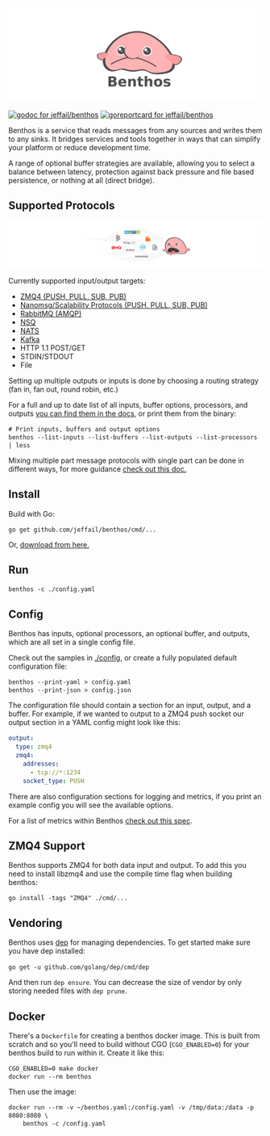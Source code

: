 ![Benthos](icon.png "Benthos")

[![godoc for jeffail/benthos][1]][2]
[![goreportcard for jeffail/benthos][3]][4]

Benthos is a service that reads messages from any sources and writes them to any
sinks. It bridges services and tools together in ways that can simplify your
platform or reduce development time.

A range of optional buffer strategies are available, allowing you to select a
balance between latency, protection against back pressure and file based
persistence, or nothing at all (direct bridge).

## Supported Protocols

![Arch Diagram](resources/img/inputs_doodle.png "Benthos Inputs")

Currently supported input/output targets:

- [ZMQ4 (PUSH, PULL, SUB, PUB)][zmq]
- [Nanomsg/Scalability Protocols (PUSH, PULL, SUB, PUB)][nanomsg]
- [RabbitMQ (AMQP)][rabbitmq]
- [NSQ][nsq]
- [NATS][nats]
- [Kafka][kafka]
- HTTP 1.1 POST/GET
- STDIN/STDOUT
- File

Setting up multiple outputs or inputs is done by choosing a routing strategy
(fan in, fan out, round robin, etc.)

For a full and up to date list of all inputs, buffer options, processors, and
outputs [you can find them in the docs][7], or print them from the binary:

```
# Print inputs, buffers and output options
benthos --list-inputs --list-buffers --list-outputs --list-processors | less
```

Mixing multiple part message protocols with single part can be done in different
ways, for more guidance [check out this doc.][5]

## Install

Build with Go:

``` shell
go get github.com/jeffail/benthos/cmd/...
```

Or, [download from here.](https://github.com/Jeffail/benthos/releases)

## Run

``` shell
benthos -c ./config.yaml
```

## Config

Benthos has inputs, optional processors, an optional buffer, and outputs, which
are all set in a single config file.

Check out the samples in [./config](config), or create a fully populated default
configuration file:

``` shell
benthos --print-yaml > config.yaml
benthos --print-json > config.json
```

The configuration file should contain a section for an input, output, and a
buffer. For example, if we wanted to output to a ZMQ4 push socket our output
section in a YAML config might look like this:

``` yaml
output:
  type: zmq4
  zmq4:
    addresses:
      - tcp://*:1234
    socket_type: PUSH
```

There are also configuration sections for logging and metrics, if you print an
example config you will see the available options.

For a list of metrics within Benthos [check out this spec][6].

## ZMQ4 Support

Benthos supports ZMQ4 for both data input and output. To add this you need to
install libzmq4 and use the compile time flag when building benthos:

``` shell
go install -tags "ZMQ4" ./cmd/...
```

## Vendoring

Benthos uses [dep][dep] for managing dependencies. To get started make sure you
have dep installed:

`go get -u github.com/golang/dep/cmd/dep`

And then run `dep ensure`. You can decrease the size of vendor by only storing
needed files with `dep prune`.

## Docker

There's a `Dockerfile` for creating a benthos docker image. This is built from
scratch and so you'll need to build without CGO (`CGO_ENABLED=0`) for your
benthos build to run within it. Create it like this:

``` shell
CGO_ENABLED=0 make docker
docker run --rm benthos
```

Then use the image:

``` shell
docker run --rm -v ~/benthos.yaml:/config.yaml -v /tmp/data:/data -p 8080:8080 \
	benthos -c /config.yaml
```

[1]: https://godoc.org/github.com/jeffail/benthos?status.svg
[2]: http://godoc.org/github.com/jeffail/benthos
[3]: https://goreportcard.com/badge/github.com/jeffail/benthos
[4]: https://goreportcard.com/report/jeffail/benthos
[5]: resources/docs/multipart.md
[6]: resources/docs/metrics.md
[7]: resources/docs
[dep]: https://github.com/golang/dep
[zmq]: http://zeromq.org/
[nanomsg]: http://nanomsg.org/
[rabbitmq]: https://www.rabbitmq.com/
[nsq]: http://nsq.io/
[nats]: http://nats.io/
[kafka]: https://kafka.apache.org/
